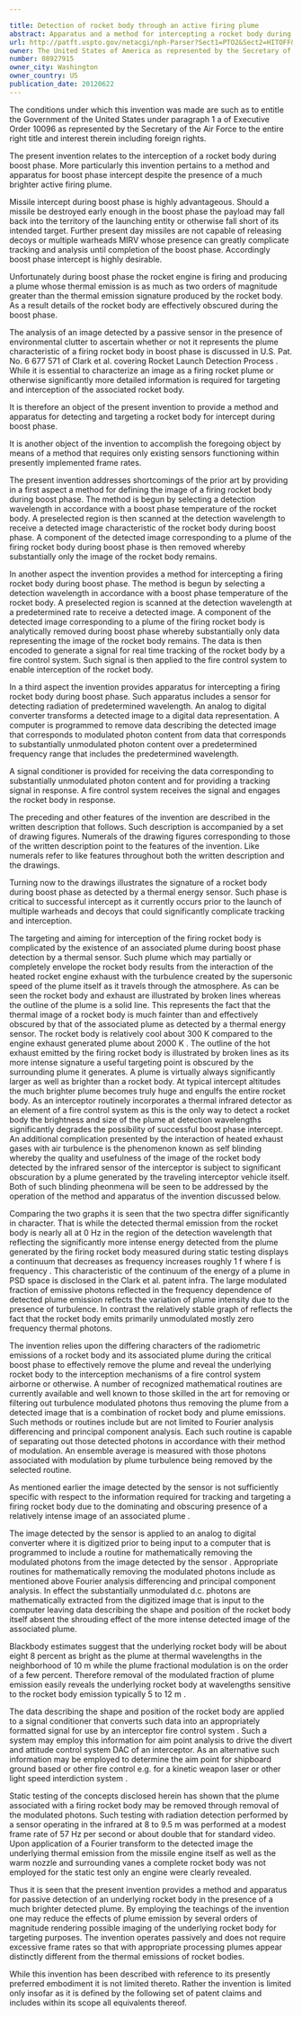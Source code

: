 ```yaml
---

title: Detection of rocket body through an active firing plume
abstract: Apparatus and a method for intercepting a rocket body during boost phase. A sensor is arranged to detect thermal emission in a range that is characteristic of a firing rocket body. The image detected by the sensor is applied to an analog-to-digital converter for digitization and application to a computer that includes a routine for separating the modulated photon energy of the detected image from the substantially unmodulated photon energy that characterizes rocket body emissions. The unmodulated photon energy, signature of the rocket body, may be utilized by a fire control system for tracking, targeting and aiming munitions at the firing rocket body.
url: http://patft.uspto.gov/netacgi/nph-Parser?Sect1=PTO2&Sect2=HITOFF&p=1&u=%2Fnetahtml%2FPTO%2Fsearch-adv.htm&r=1&f=G&l=50&d=PALL&S1=08927915&OS=08927915&RS=08927915
owner: The United States of America as represented by the Secretary of the Air Force
number: 08927915
owner_city: Washington
owner_country: US
publication_date: 20120622
---
```

The conditions under which this invention was made are such as to entitle the Government of the United States under paragraph 1 a of Executive Order 10096 as represented by the Secretary of the Air Force to the entire right title and interest therein including foreign rights.

The present invention relates to the interception of a rocket body during boost phase. More particularly this invention pertains to a method and apparatus for boost phase intercept despite the presence of a much brighter active firing plume.

Missile intercept during boost phase is highly advantageous. Should a missile be destroyed early enough in the boost phase the payload may fall back into the territory of the launching entity or otherwise fall short of its intended target. Further present day missiles are not capable of releasing decoys or multiple warheads MIRV whose presence can greatly complicate tracking and analysis until completion of the boost phase. Accordingly boost phase intercept is highly desirable.

Unfortunately during boost phase the rocket engine is firing and producing a plume whose thermal emission is as much as two orders of magnitude greater than the thermal emission signature produced by the rocket body. As a result details of the rocket body are effectively obscured during the boost phase.

The analysis of an image detected by a passive sensor in the presence of environmental clutter to ascertain whether or not it represents the plume characteristic of a firing rocket body in boost phase is discussed in U.S. Pat. No. 6 677 571 of Clark et al. covering Rocket Launch Detection Process . While it is essential to characterize an image as a firing rocket plume or otherwise significantly more detailed information is required for targeting and interception of the associated rocket body.

It is therefore an object of the present invention to provide a method and apparatus for detecting and targeting a rocket body for intercept during boost phase.

It is another object of the invention to accomplish the foregoing object by means of a method that requires only existing sensors functioning within presently implemented frame rates.

The present invention addresses shortcomings of the prior art by providing in a first aspect a method for defining the image of a firing rocket body during boost phase. The method is begun by selecting a detection wavelength in accordance with a boost phase temperature of the rocket body. A preselected region is then scanned at the detection wavelength to receive a detected image characteristic of the rocket body during boost phase. A component of the detected image corresponding to a plume of the firing rocket body during boost phase is then removed whereby substantially only the image of the rocket body remains.

In another aspect the invention provides a method for intercepting a firing rocket body during boost phase. The method is begun by selecting a detection wavelength in accordance with a boost phase temperature of the rocket body. A preselected region is scanned at the detection wavelength at a predetermined rate to receive a detected image. A component of the detected image corresponding to a plume of the firing rocket body is analytically removed during boost phase whereby substantially only data representing the image of the rocket body remains. The data is then encoded to generate a signal for real time tracking of the rocket body by a fire control system. Such signal is then applied to the fire control system to enable interception of the rocket body.

In a third aspect the invention provides apparatus for intercepting a firing rocket body during boost phase. Such apparatus includes a sensor for detecting radiation of predetermined wavelength. An analog to digital converter transforms a detected image to a digital data representation. A computer is programmed to remove data describing the detected image that corresponds to modulated photon content from data that corresponds to substantially unmodulated photon content over a predetermined frequency range that includes the predetermined wavelength.

A signal conditioner is provided for receiving the data corresponding to substantially unmodulated photon content and for providing a tracking signal in response. A fire control system receives the signal and engages the rocket body in response.

The preceding and other features of the invention are described in the written description that follows. Such description is accompanied by a set of drawing figures. Numerals of the drawing figures corresponding to those of the written description point to the features of the invention. Like numerals refer to like features throughout both the written description and the drawings.

Turning now to the drawings illustrates the signature of a rocket body during boost phase as detected by a thermal energy sensor. Such phase is critical to successful intercept as it currently occurs prior to the launch of multiple warheads and decoys that could significantly complicate tracking and interception.

The targeting and aiming for interception of the firing rocket body is complicated by the existence of an associated plume during boost phase detection by a thermal sensor. Such plume which may partially or completely envelope the rocket body results from the interaction of the heated rocket engine exhaust with the turbulence created by the supersonic speed of the plume itself as it travels through the atmosphere. As can be seen the rocket body and exhaust are illustrated by broken lines whereas the outline of the plume is a solid line. This represents the fact that the thermal image of a rocket body is much fainter than and effectively obscured by that of the associated plume as detected by a thermal energy sensor. The rocket body is relatively cool about 300 K compared to the engine exhaust generated plume about 2000 K . The outline of the hot exhaust emitted by the firing rocket body is illustrated by broken lines as its more intense signature a useful targeting point is obscured by the surrounding plume it generates. A plume is virtually always significantly larger as well as brighter than a rocket body. At typical intercept altitudes the much brighter plume becomes truly huge and engulfs the entire rocket body. As an interceptor routinely incorporates a thermal infrared detector as an element of a fire control system as this is the only way to detect a rocket body the brightness and size of the plume at detection wavelengths significantly degrades the possibility of successful boost phase intercept. An additional complication presented by the interaction of heated exhaust gases with air turbulence is the phenomenon known as self blinding whereby the quality and usefulness of the image of the rocket body detected by the infrared sensor of the interceptor is subject to significant obscuration by a plume generated by the traveling interceptor vehicle itself. Both of such blinding pheonmena will be seen to be addressed by the operation of the method and apparatus of the invention discussed below.

Comparing the two graphs it is seen that the two spectra differ significantly in character. That is while the detected thermal emission from the rocket body is nearly all at 0 Hz in the region of the detection wavelength that reflecting the significantly more intense energy detected from the plume generated by the firing rocket body measured during static testing displays a continuum that decreases as frequency increases roughly 1 f where f is frequency . This characteristic of the continuum of the energy of a plume in PSD space is disclosed in the Clark et al. patent infra. The large modulated fraction of emissive photons reflected in the frequency dependence of detected plume emission reflects the variation of plume intensity due to the presence of turbulence. In contrast the relatively stable graph of reflects the fact that the rocket body emits primarily unmodulated mostly zero frequency thermal photons.

The invention relies upon the differing characters of the radiometric emissions of a rocket body and its associated plume during the critical boost phase to effectively remove the plume and reveal the underlying rocket body to the interception mechanisms of a fire control system airborne or otherwise. A number of recognized mathematical routines are currently available and well known to those skilled in the art for removing or filtering out turbulence modulated photons thus removing the plume from a detected image that is a combination of rocket body and plume emissions. Such methods or routines include but are not limited to Fourier analysis differencing and principal component analysis. Each such routine is capable of separating out those detected photons in accordance with their method of modulation. An ensemble average is measured with those photons associated with modulation by plume turbulence being removed by the selected routine.

As mentioned earlier the image detected by the sensor is not sufficiently specific with respect to the information required for tracking and targeting a firing rocket body due to the dominating and obscuring presence of a relatively intense image of an associated plume .

The image detected by the sensor is applied to an analog to digital converter where it is digitized prior to being input to a computer that is programmed to include a routine for mathematically removing the modulated photons from the image detected by the sensor . Appropriate routines for mathematically removing the modulated photons include as mentioned above Fourier analysis differencing and principal component analysis. In effect the substantially unmodulated d.c. photons are mathematically extracted from the digitized image that is input to the computer leaving data describing the shape and position of the rocket body itself absent the shrouding effect of the more intense detected image of the associated plume.

Blackbody estimates suggest that the underlying rocket body will be about eight 8 percent as bright as the plume at thermal wavelengths in the neighborhood of 10 m while the plume fractional modulation is on the order of a few percent. Therefore removal of the modulated fraction of plume emission easily reveals the underlying rocket body at wavelengths sensitive to the rocket body emission typically 5 to 12 m .

The data describing the shape and position of the rocket body are applied to a signal conditioner that converts such data into an appropriately formatted signal for use by an interceptor fire control system . Such a system may employ this information for aim point analysis to drive the divert and attitude control system DAC of an interceptor. As an alternative such information may be employed to determine the aim point for shipboard ground based or other fire control e.g. for a kinetic weapon laser or other light speed interdiction system .

Static testing of the concepts disclosed herein has shown that the plume associated with a firing rocket body may be removed through removal of the modulated photons. Such testing with radiation detection performed by a sensor operating in the infrared at 8 to 9.5 m was performed at a modest frame rate of 57 Hz per second or about double that for standard video. Upon application of a Fourier transform to the detected image the underlying thermal emission from the missile engine itself as well as the warm nozzle and surrounding vanes a complete rocket body was not employed for the static test only an engine were clearly revealed.

Thus it is seen that the present invention provides a method and apparatus for passive detection of an underlying rocket body in the presence of a much brighter detected plume. By employing the teachings of the invention one may reduce the effects of plume emission by several orders of magnitude rendering possible imaging of the underlying rocket body for targeting purposes. The invention operates passively and does not require excessive frame rates so that with appropriate processing plumes appear distinctly different from the thermal emissions of rocket bodies.

While this invention has been described with reference to its presently preferred embodiment it is not limited thereto. Rather the invention is limited only insofar as it is defined by the following set of patent claims and includes within its scope all equivalents thereof.

